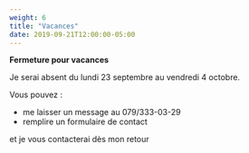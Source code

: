 ```yaml
---
weight: 6
title: "Vacances"
date: 2019-09-21T12:00:00-05:00
---
```

**Fermeture pour vacances**

Je serai absent du lundi 23 septembre au vendredi 4 octobre.

Vous pouvez :

* me laisser un message au 079/333-03-29
* remplire un formulaire de contact

et je vous contacterai dès mon retour
